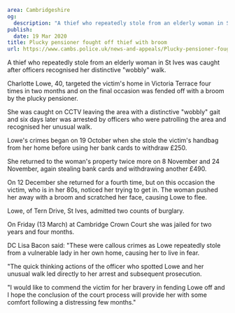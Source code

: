 ```yaml
area: Cambridgeshire
og:
  description: "A thief who repeatedly stole from an elderly woman in St Ives was caught after officers recognised her distinctive \u201Cwobbly\u201D walk."
publish:
  date: 19 Mar 2020
title: Plucky pensioner fought off thief with broom
url: https://www.cambs.police.uk/news-and-appeals/Plucky-pensioner-fought-off-thief-with-broom
```

A thief who repeatedly stole from an elderly woman in St Ives was caught after officers recognised her distinctive "wobbly" walk.

Charlotte Lowe, 40, targeted the victim's home in Victoria Terrace four times in two months and on the final occasion was fended off with a broom by the plucky pensioner.

She was caught on CCTV leaving the area with a distinctive "wobbly" gait and six days later was arrested by officers who were patrolling the area and recognised her unusual walk.

Lowe's crimes began on 19 October when she stole the victim's handbag from her home before using her bank cards to withdraw £250.

She returned to the woman's property twice more on 8 November and 24 November, again stealing bank cards and withdrawing another £490.

On 12 December she returned for a fourth time, but on this occasion the victim, who is in her 80s, noticed her trying to get in. The woman pushed her away with a broom and scratched her face, causing Lowe to flee.

Lowe, of Tern Drive, St Ives, admitted two counts of burglary.

On Friday (13 March) at Cambridge Crown Court she was jailed for two years and four months.

DC Lisa Bacon said: "These were callous crimes as Lowe repeatedly stole from a vulnerable lady in her own home, causing her to live in fear.

 "The quick thinking actions of the officer who spotted Lowe and her unusual walk led directly to her arrest and subsequent prosecution.

"I would like to commend the victim for her bravery in fending Lowe off and I hope the conclusion of the court process will provide her with some comfort following a distressing few months."
